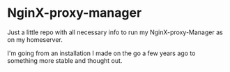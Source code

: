 # NginX-proxy-manager

Just a little repo with all necessary info to run my NginX-proxy-Manager as on my homeserver.

I'm going from an installation I made on the go a few years ago to something more stable and thought out.

